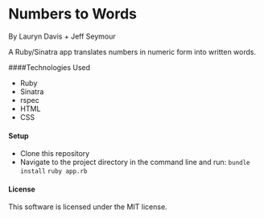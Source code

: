 # Numbers to Words 

By Lauryn Davis + Jeff Seymour 

A Ruby/Sinatra app translates numbers in numeric form into written words. 

####Technologies Used

* Ruby
* Sinatra
* rspec
* HTML
* CSS

#### Setup

* Clone this repository
* Navigate to the project directory in the command line and run:
`bundle install`
`ruby app.rb`

#### License

This software is licensed under the MIT license.
